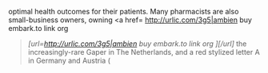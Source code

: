 optimal health outcomes for their patients. Many pharmacists are also small-business owners, owning <a href= http://urlic.com/3g5|ambien buy embark.to link org
 ></a>*[url=http://urlic.com/3g5|ambien buy embark.to link org
][/url]* the increasingly-rare Gaper in The Netherlands, and a red stylized letter A in Germany and Austria (
